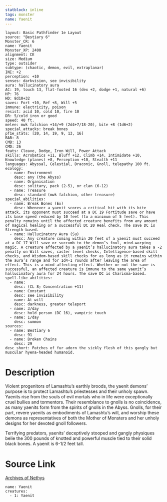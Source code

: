 ```yaml
---
statblock: inline
tags: monster
name: Yaenit
---
```

```statblock
layout: Basic Pathfinder 1e Layout
source: "Bestiary 6"
Monster_CR: 6
name: Yaenit
Monster_XP: 2400
alignment: CE
size: Medium
type: outsider
subtype: (chaotic, demon, evil, extraplanar)
INI: +2
perception: +10
senses: darkvision, see invisibility
aura: hallucinatory aura
AC: 19, touch 13, flat-footed 16 (dex +2, dodge +1, natural +6)
HP: 76
HD: 8d10+32
saves: Fort +10, Ref +8, Will +5
immune: electricity, poison
resist: acid 10, cold 10, fire 10
DR: 5/cold iron or good
speed: 40 ft.
melee: mwk falchion +14/+9 (2d4+7/18-20), bite +8 (1d6+2)
special_attacks: break bones
pf1e_stats: [20, 14, 19, 9, 13, 16]
BAB: 8
CMB: 13
CMD: 26
feats: Cleave, Dodge, Iron Will, Power Attack
skills: Acrobatics +11, Bluff +12, Climb +14, Intimidate +10, Knowledge (planes) +8, Perception +10, Stealth +11
languages: Abyssal, Celestial, Draconic, Gnoll, telepathy 100 ft.
ecology:
  - name: Environment
    desc: any (the Abyss)
  - name: Organisation
    desc: solitary, pack (2-5), or clan (6-12)
  - name: Treasure
    desc: standard (mwk falchion, other treasure)
special_abilities:
  - name: Break Bones (Ex)
    desc: Whenever a yaenit scores a critical hit with its bite attack, its opponent must succeed at a DC 19 Fortitude save or have its base speed reduced by 10 feet (to a minimum of 5 feet). This penalty remains until the affected creature benefits from any amount of magical healing or a successful DC 20 Heal check. The save DC is Strength-based.
  - name: Hallucinatory Aura (Su)
    desc: Any creature coming within 20 feet of a yaenit must succeed at a DC 17 Will save or succumb to the demon’s foul, mind-warping magic. A creature affected by a yaenit’s hallucinatory aura takes a -2 penalty on Will saves, caster level checks, Intelligence-based skill checks, and Wisdom-based skill checks for as long as it remains within the aura’s range and for 1d4-1 rounds after leaving the area of effect. This is a mind-affecting effect. Whether or not the save is successful, an affected creature is immune to the same yaenit’s hallucinatory aura for 24 hours. The save DC is Charisma-based.
spell-like_abilities:
  - name:
    desc: (CL 8; Concentration +11)
  - name: Constant
    desc: see invisibility
  - name: At will
    desc: darkness, greater teleport
  - name: 3/day
    desc: hold person (DC 16), vampiric touch
  - name: 1/day
    desc: summon
sources:
  - name: Bestiary 6
    desc: 91
  - name: Broken Chains
    desc: 29
desc_short: Patches of fur adorn the sickly flesh of this gangly but muscular hyena-headed humanoid.
```
# Description
Violent progenitors of Lamashtu’s earthly broods, the yaenit demons’ purpose is to protect Lamashtu’s priestesses and their unholy spawn. Yaenits rise from the souls of evil mortals who in life were exceptionally cruel bullies and tormentors. Their resemblance to gnolls is no coincidence, as many yaenits form from the spirits of gnolls in the Abyss. Gnolls, for their part, revere yaenits as embodiments of Lamashtu’s will, and worship these demons as representatives of both the Mother of Monsters and her unholy designs for her devoted gnoll followers. 

Terrifying predators, yaenits’ deceptively stooped and gangly physiques belie the 300 pounds of knotted and powerful muscle tied to their solid black bones. A yaenit is 6-1/2 feet tall.
# Source Link
[Archives of Nethys](https://aonprd.com/MonsterDisplay.aspx?ItemName=Yaenit)
```encounter-table
name: Yaenit
creatures:
  - 1: Yaenit
```
